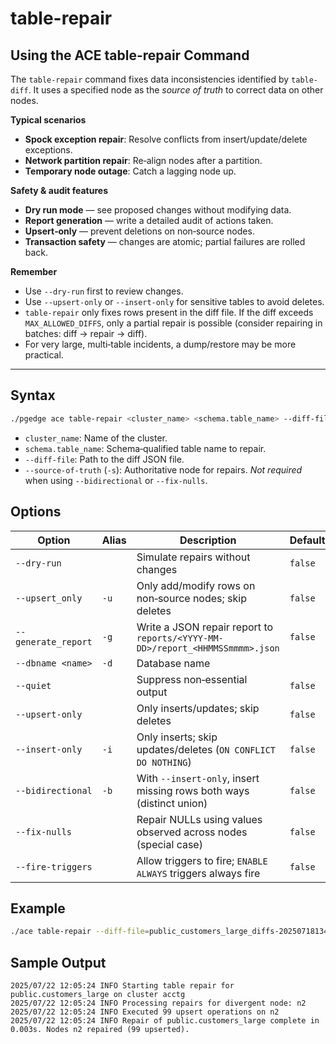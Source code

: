 # table-repair

## Using the ACE table-repair Command

The `table-repair` command fixes data inconsistencies identified by `table-diff`. It uses a specified node as the *source of truth* to correct data on other nodes.

**Typical scenarios**

- **Spock exception repair**: Resolve conflicts from insert/update/delete exceptions.
- **Network partition repair**: Re‑align nodes after a partition.
- **Temporary node outage**: Catch a lagging node up.

**Safety & audit features**

- **Dry run mode** — see proposed changes without modifying data.
- **Report generation** — write a detailed audit of actions taken.
- **Upsert‑only** — prevent deletions on non‑source nodes.
- **Transaction safety** — changes are atomic; partial failures are rolled back.

**Remember**

- Use `--dry-run` first to review changes.
- Use `--upsert-only` or `--insert-only` for sensitive tables to avoid deletes.
- `table-repair` only fixes rows present in the diff file. If the diff exceeds `MAX_ALLOWED_DIFFS`, only a partial repair is possible (consider repairing in batches: diff → repair → diff).
- For very large, multi‑table incidents, a dump/restore may be more practical.

---

## Syntax

```bash
./pgedge ace table-repair <cluster_name> <schema.table_name> --diff-file=<diff_file> [--source-of-truth=<node>] [options]
```

- `cluster_name`: Name of the cluster.
- `schema.table_name`: Schema‑qualified table name to repair.
- `--diff-file`: Path to the diff JSON file.
- `--source-of-truth` (`-s`): Authoritative node for repairs. *Not required* when using `--bidirectional` or `--fix-nulls`.

## Options

| Option | Alias | Description | Default |
|---|---|---|---|
| `--dry-run` |  | Simulate repairs without changes | `false` |
| `--upsert_only` | `-u` | Only add/modify rows on non‑source nodes; skip deletes | `false` |
| `--generate_report` | `-g` | Write a JSON repair report to `reports/<YYYY-MM-DD>/report_<HHMMSSmmmm>.json` | `false` |
| `--dbname <name>` | `-d` | Database name |  |
| `--quiet` |  | Suppress non‑essential output | `false` |
| `--upsert-only` |  | Only inserts/updates; skip deletes | `false` |
| `--insert-only` | `-i` | Only inserts; skip updates/deletes (`ON CONFLICT DO NOTHING`) | `false` |
| `--bidirectional` | `-b` | With `--insert-only`, insert missing rows both ways (distinct union) | `false` |
| `--fix-nulls` |  | Repair NULLs using values observed across nodes (special case) | `false` |
| `--fire-triggers` |  | Allow triggers to fire; `ENABLE ALWAYS` triggers always fire | `false` |

## Example

```sh
./ace table-repair --diff-file=public_customers_large_diffs-20250718134542.json --source-of-truth=n1 acctg public.customers_large
```

## Sample Output

```
2025/07/22 12:05:24 INFO Starting table repair for public.customers_large on cluster acctg
2025/07/22 12:05:24 INFO Processing repairs for divergent node: n2
2025/07/22 12:05:24 INFO Executed 99 upsert operations on n2
2025/07/22 12:05:24 INFO Repair of public.customers_large complete in 0.003s. Nodes n2 repaired (99 upserted).
```

